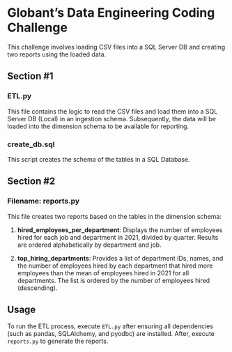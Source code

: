 # Globant’s Data Engineering Coding Challenge

This challenge involves loading CSV files into a SQL Server DB and creating two reports using the loaded data.

## Section #1

### ETL.py

This file contains the logic to read the CSV files and load them into a SQL Server DB (Local) in an ingestion schema. Subsequently, the data will be loaded into the dimension schema to be available for reporting.

### create_db.sql

This script creates the schema of the tables in a SQL Database.

## Section #2

### Filename: reports.py

This file creates two reports based on the tables in the dimension schema:

1. **hired_employees_per_department**: Displays the number of employees hired for each job and department in 2021, divided by quarter. Results are ordered alphabetically by department and job.

2. **top_hiring_departments**: Provides a list of department IDs, names, and the number of employees hired by each department that hired more employees than the mean of employees hired in 2021 for all departments. The list is ordered by the number of employees hired (descending).

## Usage

To run the ETL process, execute `ETL.py` after ensuring all dependencies (such as pandas, SQLAlchemy, and pyodbc) are installed. After, execute `reports.py` to generate the reports.

